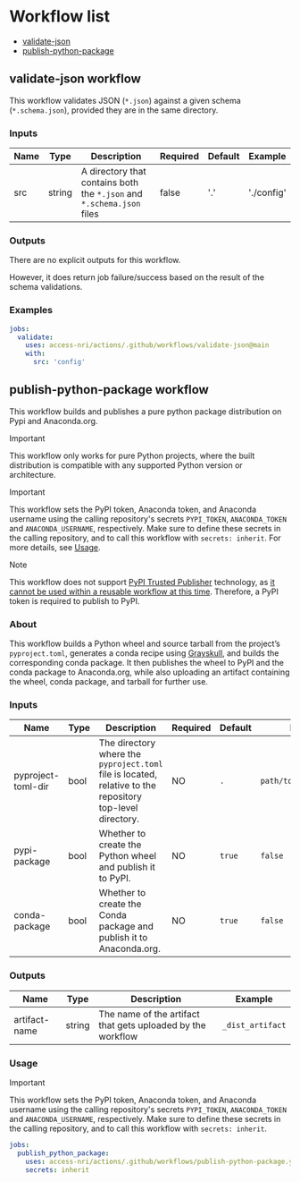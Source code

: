 # Workflow list

- [validate-json](#validate-json-workflow)
- [publish-python-package](#publish-python-package-workflow)

## validate-json workflow

This workflow validates JSON (`*.json`) against a given schema (`*.schema.json`), provided they are in the same directory. 

### Inputs

| Name | Type | Description | Required | Default | Example |
| ---- | ---- | ----------- | -------- | ------- | ------- |
| src | string | A directory that contains both the `*.json` and `*.schema.json` files | false | '.' | './config' |

### Outputs

There are no explicit outputs for this workflow. 

However, it does return job failure/success based on the result of the schema validations. 

### Examples

```yaml
jobs:
  validate:
    uses: access-nri/actions/.github/workflows/validate-json@main
    with:
      src: 'config'
```

## publish-python-package workflow

This workflow builds and publishes a pure python package distribution on Pypi and Anaconda.org.

> [!IMPORTANT]
> This workflow only works for pure Python projects, where the built distribution is compatible with any supported Python version or architecture.

> [!IMPORTANT]
> This workflow sets the PyPI token, Anaconda token, and Anaconda username using the calling repository's secrets `PYPI_TOKEN`, `ANACONDA_TOKEN` and `ANACONDA_USERNAME`, respectively. 
> Make sure to define these secrets in the calling repository, and to call this workflow with `secrets: inherit`. For more details, see [Usage](#usage).

> [!NOTE]
> This workflow does not support [PyPI Trusted Publisher](https://docs.pypi.org/trusted-publishers/) technology, as [it cannot be used within a reusable workflow at this time](https://github.com/pypa/gh-action-pypi-publish?tab=readme-ov-file#trusted-publishing). Therefore, a PyPI token is required to publish to PyPI.

### About
This workflow builds a Python wheel and source tarball from the project’s `pyproject.toml`, generates a conda recipe using [Grayskull](https://github.com/conda/grayskull), and builds the corresponding conda package. It then publishes the wheel to PyPI and the conda package to Anaconda.org, while also uploading an artifact containing the wheel, conda package, and tarball for further use.

### Inputs

| Name | Type | Description | Required | Default | Example |
| ---- | ---- | ----------- | -------- | ------- | ------- |
| pyproject-toml-dir | bool | The directory where the `pyproject.toml` file is located, relative to the repository top-level directory. | NO | `.` | `path/to/pyproject/dir` |
| pypi-package | bool | Whether to create the Python wheel and publish it to PyPI. | NO | `true` | `false` |
| conda-package | bool | Whether to create the Conda package and publish it to Anaconda.org. | NO | `true` | `false` |

### Outputs

| Name | Type | Description | Example |
| --- | --- | --- | --- |
| artifact-name | string | The name of the artifact that gets uploaded by the workflow | `_dist_artifact` |

### Usage

> [!IMPORTANT]
> This workflow sets the PyPI token, Anaconda token, and Anaconda username using the calling repository's secrets `PYPI_TOKEN`, `ANACONDA_TOKEN` and `ANACONDA_USERNAME`, respectively.
> Make sure to define these secrets in the calling repository, and to call this workflow with `secrets: inherit`.

```yaml
jobs:
  publish_python_package:
    uses: access-nri/actions/.github/workflows/publish-python-package.yml@main
    secrets: inherit
```